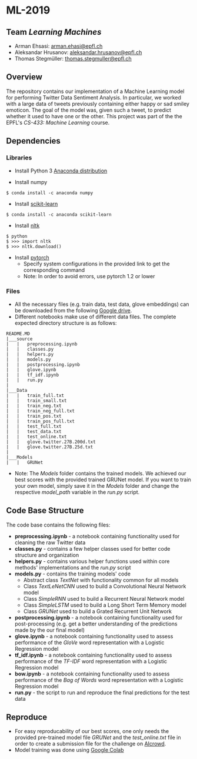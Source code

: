 # ML-2019

## Team _Learning Machines_
* Arman Ehsasi: arman.ehasi@epfl.ch
* Aleksandar Hrusanov: aleksandar.hrusanov@epfl.ch
* Thomas Stegmüller: thomas.stegmuller@epfl.ch

## Overview
The repository contains our implementation of a Machine Learning model for performing Twitter Data Sentiment Analysis. In particular, we worked with a large data of tweets previously containing either happy or sad smiley emoticon. The goal of the model was, given such a tweet, to predict whether it used to have one or the other. This project was part of the the EPFL's _CS-433: Machine Learning_ course.

## Dependencies

### Libraries
* Install Python 3 [Anaconda distribution](https://www.anaconda.com/distribution/)

* Install numpy
```
$ conda install -c anaconda numpy
```
* Install [scikit-learn](https://scikit-learn.org/stable/install.html)
```console
$ conda install -c anaconda scikit-learn
```
* Install [nltk](http://www.nltk.org/)
```
$ python
$ >>> import nltk
$ >>> nltk.download()
```
* Install [pytorch](https://pytorch.org/get-started/locally/)
  * Specify system configurations in the provided link to get the corresponding command
  - Note: In order to avoid errors, use pytorch 1.2 or lower

### Files
* All the necessary files (e.g. train data, test data, glove embeddings) can be downloaded from the following [Google drive](https://drive.google.com/drive/folders/17iCunNXyaIzMgZOTDjN7Qbt3Wabemdo0?usp=sharing).
* Different notebooks make use of different data files. The complete expected directory structure is as follows:
```
README.MD
|___source
|   |   preprocessing.ipynb
|   |   classes.py
|   |   helpers.py
|   |   models.py
|   |   postprocessing.ipynb
|   |   glove.ipynb
|   |   tf_idf.ipynb
|   |   run.py
|
|___Data   
|   |   train_full.txt
|   |   train_small.txt
|   |   train_neg.txt
|   |   train_neg_full.txt
|   |   train_pos.txt
|   |   train_pos_full.txt
|   |   test_full.txt
|   |   test_data.txt
|   |   test_online.txt
|   |   glove.twitter.27B.200d.txt
|   |   glove.twitter.27B.25d.txt
|
|___Models   
|   |   GRUNet
```
  * Note: The _Models_ folder contains the trained models. We achieved our best scores with the provided trained GRUNet model. If you want to train your own model, simply save it in the _Models_ folder and change the respective _model_path_ variable in the _run.py_ script.

## Code Base Structure
The code base contains the following files:
* **preprocessing.ipynb** - a notebook containing functionality used for cleaning the raw Twitter data
* **classes.py** - contains a few helper classes used for better code structure and organization
* **helpers.py** - contains various helper functions used within core methods' implementations and the _run.py_ script
* **models.py** - contains the training models' code
  * Abstract class _TextNet_ with functionality common for all models
  * Class _TextLeNetCNN_ used to build a Convolutional Neural Network model
  * Class _SimpleRNN_ used to build a Recurrent Neural Network model
  * Class _SimpleLSTM_ used to build a Long Short Term Memory model
  * Class _GRUNet_ used to build a Grated Recurrent Unit Network
* **postprocessing.ipynb** - a notebook containing functionality used for post-processing (e.g. get a better understanding of the predictions made by the our final model)
* **glove.ipynb** - a notebook containing functionality used to assess performance of the _GloVe_ word representation with a Logistic Regression model
* **tf_idf.ipynb** - a notebook containing functionality used to assess performance of the _TF-IDF_ word representation with a Logistic Regression model
* **bow.ipynb** - a notebook containing functionality used to assess performance of the _Bag of Words_ word representation with a Logistic Regression model
* **run.py** - the script to run and reproduce the final predictions for the test data

## Reproduce
* For easy reproducability of our best scores, one only needs the provided pre-trained model file _GRUNet_ and the _test_online.txt_ file in order to create a submission file for the challenge on [AIcrowd](https://www.aicrowd.com/challenges/epfl-ml-text-classification-2019/).
* Model training was done using [Google Colab](https://colab.research.google.com/notebooks/welcome.ipynb)

